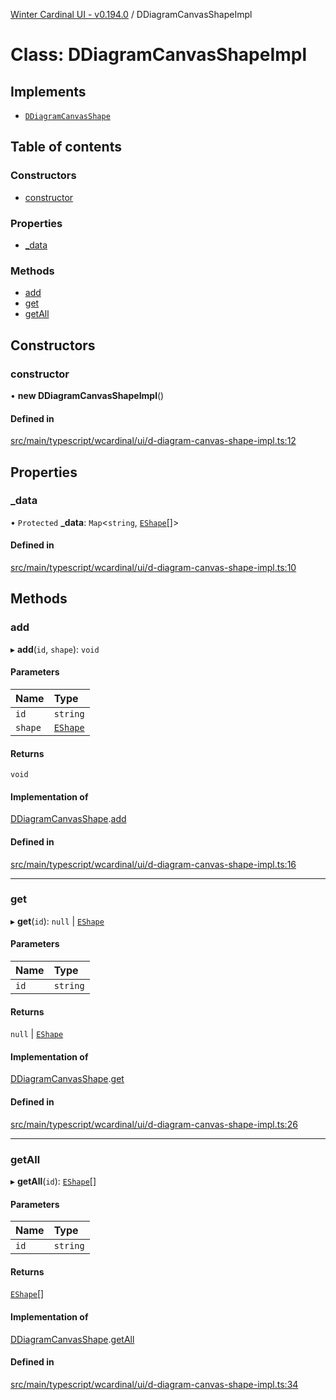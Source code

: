 [Winter Cardinal UI - v0.194.0](../index.md) / DDiagramCanvasShapeImpl

# Class: DDiagramCanvasShapeImpl

## Implements

- [`DDiagramCanvasShape`](../interfaces/DDiagramCanvasShape.md)

## Table of contents

### Constructors

- [constructor](DDiagramCanvasShapeImpl.md#constructor)

### Properties

- [\_data](DDiagramCanvasShapeImpl.md#_data)

### Methods

- [add](DDiagramCanvasShapeImpl.md#add)
- [get](DDiagramCanvasShapeImpl.md#get)
- [getAll](DDiagramCanvasShapeImpl.md#getall)

## Constructors

### constructor

• **new DDiagramCanvasShapeImpl**()

#### Defined in

[src/main/typescript/wcardinal/ui/d-diagram-canvas-shape-impl.ts:12](https://github.com/winter-cardinal/winter-cardinal-ui/blob/v0.194.0/src/main/typescript/wcardinal/ui/d-diagram-canvas-shape-impl.ts#L12)

## Properties

### \_data

• `Protected` **\_data**: `Map`<`string`, [`EShape`](../interfaces/EShape.md)[]\>

#### Defined in

[src/main/typescript/wcardinal/ui/d-diagram-canvas-shape-impl.ts:10](https://github.com/winter-cardinal/winter-cardinal-ui/blob/v0.194.0/src/main/typescript/wcardinal/ui/d-diagram-canvas-shape-impl.ts#L10)

## Methods

### add

▸ **add**(`id`, `shape`): `void`

#### Parameters

| Name | Type |
| :------ | :------ |
| `id` | `string` |
| `shape` | [`EShape`](../interfaces/EShape.md) |

#### Returns

`void`

#### Implementation of

[DDiagramCanvasShape](../interfaces/DDiagramCanvasShape.md).[add](../interfaces/DDiagramCanvasShape.md#add)

#### Defined in

[src/main/typescript/wcardinal/ui/d-diagram-canvas-shape-impl.ts:16](https://github.com/winter-cardinal/winter-cardinal-ui/blob/v0.194.0/src/main/typescript/wcardinal/ui/d-diagram-canvas-shape-impl.ts#L16)

___

### get

▸ **get**(`id`): ``null`` \| [`EShape`](../interfaces/EShape.md)

#### Parameters

| Name | Type |
| :------ | :------ |
| `id` | `string` |

#### Returns

``null`` \| [`EShape`](../interfaces/EShape.md)

#### Implementation of

[DDiagramCanvasShape](../interfaces/DDiagramCanvasShape.md).[get](../interfaces/DDiagramCanvasShape.md#get)

#### Defined in

[src/main/typescript/wcardinal/ui/d-diagram-canvas-shape-impl.ts:26](https://github.com/winter-cardinal/winter-cardinal-ui/blob/v0.194.0/src/main/typescript/wcardinal/ui/d-diagram-canvas-shape-impl.ts#L26)

___

### getAll

▸ **getAll**(`id`): [`EShape`](../interfaces/EShape.md)[]

#### Parameters

| Name | Type |
| :------ | :------ |
| `id` | `string` |

#### Returns

[`EShape`](../interfaces/EShape.md)[]

#### Implementation of

[DDiagramCanvasShape](../interfaces/DDiagramCanvasShape.md).[getAll](../interfaces/DDiagramCanvasShape.md#getall)

#### Defined in

[src/main/typescript/wcardinal/ui/d-diagram-canvas-shape-impl.ts:34](https://github.com/winter-cardinal/winter-cardinal-ui/blob/v0.194.0/src/main/typescript/wcardinal/ui/d-diagram-canvas-shape-impl.ts#L34)
